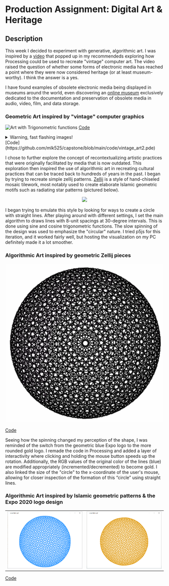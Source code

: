 # Production Assignment: Digital Art & Heritage

## Description
This week I decided to experiment with generative, algorithmic art. I was inspired by a [video](https://www.youtube.com/watch?v=LaarVR1AOvs) that popped up in my recommendeds exploring how Processing could be used to recreate "vintage" computer art. The video raised the question of whether some forms of electronic media has reached a point where they were now considered heritage (or at least museum-worthy). I think the answer is a yes.

I have found examples of obsolete electronic media being displayed in museums around the world, even discovering an [online museum](https://obsoletemedia.org/) exclusively dedicated to the documentation and preservation of obsolete media in audio, video, film, and data storage.


### Geometric Art inspired by "vintage" computer graphics
![Art with Trigonometric functions](https://github.com/mike-leo-k/intro-to-im/blob/master/june%202/digital_art_1.png)
[Code](https://github.com/mlk525/capstone/blob/main/code/vintage_art1.pde)

<details>
  <summary>Warning, fast flashing images!</summary>
  
![Art with random() functions](https://github.com/mlk525/intro-to-im/blob/master/june%202/digital_art_2.gif)
</details>
[Code](https://github.com/mlk525/capstone/blob/main/code/vintage_art2.pde)


I chose to further explore the concept of recontextualizing artistic practices that were originally facilitated by media that is now outdated. This exploration then inspired the use of algorithmic art in recreating cultural practices that can be traced back to hundreds of years in the past. I began by trying to recreate simple zellij patterns. [Zellij](https://en.wikipedia.org/wiki/Zellij) is a style of hand-chiseled mosaic tilework, most notably used to create elaborate Islamic geometric motifs such as radiating star patterns (pictured below).

<p align="center">
  <img width="500" src="https://upload.wikimedia.org/wikipedia/commons/thumb/6/68/20151118_Morocco_2477_Fez_sRGB_%2824188205260%29.jpg/435px-20151118_Morocco_2477_Fez_sRGB_%2824188205260%29.jpg">
</p>

I began trying to emulate this style by looking for ways to create a circle with straight lines. After playing around with different settings, I set the main algorithm to draws lines with 8-unit spacings at 30-degree intervals. This is done using sine and cosine trigonometric functions. The slow spinning of the design was used to emphasize the "circular" nature. I tried p5js for this iteration, and it worked fairly well, but hosting the visualization on my PC definitely made it a lot smoother.

### Algorithmic Art inspired by geometric Zellij pieces
<p align="center">
  <a href="https://youtu.be/Li-B1tOE9Wk">
  <img width="500" src="images/zellij pattern.png">
  </a>
</p>

[Code](https://github.com/mlk525/capstone/blob/main/code/zellij.js)

Seeing how the spinning changed my perception of the shape, I was reminded of the switch from the geometric blue Expo logo to the more rounded gold logo. I remade the code in Processing and added a layer of interactivity where clicking and holding the mouse button speeds up the rotation. Additionally, the RGB values of the original color of the lines (blue) are modified appropriately (incremented/decremented) to become gold. I also linked the size of the "circle" to the x-coordinate of the user's mouse, allowing for closer inspection of the formation of this “circle” using straight lines.

### Algorithmic Art inspired by Islamic geometric patterns & the Expo 2020 logo design
<table border="0" width="100%"><tr>
  <td> <a href="https://youtu.be/SrVwAy6U0YM"><img src="images/blue pattern.png" alt="Expo 2020 Blue Logo style" style="width: 100%;"/></a></td>
  <td> <a href="https://youtu.be/SrVwAy6U0YM"><img src="images/gold pattern.png" alt="Expo 2020 GOld Logo style" style="width: 100%;"/></a></td>
</tr></table>

[Code](https://github.com/mlk525/capstone/blob/main/code/expo_pattern.pde)
